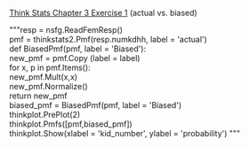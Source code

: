 [Think Stats Chapter 3 Exercise 1](http://greenteapress.com/thinkstats2/html/thinkstats2004.html#toc31) (actual vs. biased)

>> 
  """resp = nsfg.ReadFemResp()  
  pmf = thinkstats2.Pmf(resp.numkdhh, label = 'actual')  
  def BiasedPmf(pmf, label = 'Biased'):  
  new_pmf = pmf.Copy (label = label)  
  for x, p in pmf.Items():  
  new_pmf.Mult(x,x)  
  new_pmf.Normalize()  
  return new_pmf  
  biased_pmf = BiasedPmf(pmf, label = 'Biased')  
  thinkplot.PrePlot(2)  
  thinkplot.Pmfs([pmf,biased_pmf])  
  thinkplot.Show(xlabel = 'kid_number', ylabel = 'probability')  """
